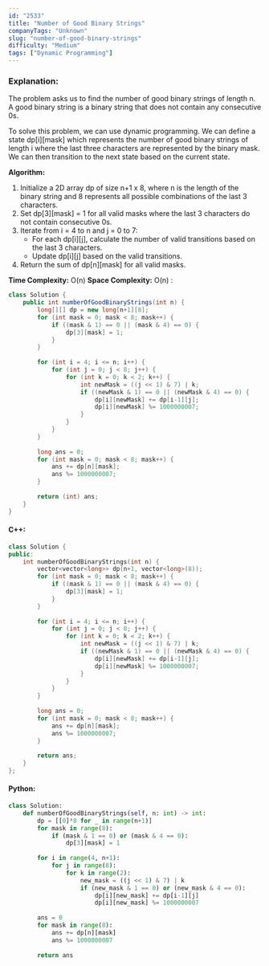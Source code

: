 ```yaml
---
id: "2533"
title: "Number of Good Binary Strings"
companyTags: "Unknown"
slug: "number-of-good-binary-strings"
difficulty: "Medium"
tags: ["Dynamic Programming"]
---
```


### Explanation:
The problem asks us to find the number of good binary strings of length n. A good binary string is a binary string that does not contain any consecutive 0s.

To solve this problem, we can use dynamic programming. We can define a state dp[i][mask] which represents the number of good binary strings of length i where the last three characters are represented by the binary mask. We can then transition to the next state based on the current state.

**Algorithm:**
1. Initialize a 2D array dp of size n+1 x 8, where n is the length of the binary string and 8 represents all possible combinations of the last 3 characters.
2. Set dp[3][mask] = 1 for all valid masks where the last 3 characters do not contain consecutive 0s.
3. Iterate from i = 4 to n and j = 0 to 7:
   - For each dp[i][j], calculate the number of valid transitions based on the last 3 characters.
   - Update dp[i][j] based on the valid transitions.
4. Return the sum of dp[n][mask] for all valid masks.

**Time Complexity:** O(n)
**Space Complexity:** O(n)
:
```java
class Solution {
    public int numberOfGoodBinaryStrings(int n) {
        long[][] dp = new long[n+1][8];
        for (int mask = 0; mask < 8; mask++) {
            if ((mask & 1) == 0 || (mask & 4) == 0) {
                dp[3][mask] = 1;
            }
        }
        
        for (int i = 4; i <= n; i++) {
            for (int j = 0; j < 8; j++) {
                for (int k = 0; k < 2; k++) {
                    int newMask = ((j << 1) & 7) | k;
                    if ((newMask & 1) == 0 || (newMask & 4) == 0) {
                        dp[i][newMask] += dp[i-1][j];
                        dp[i][newMask] %= 1000000007;
                    }
                }
            }
        }
        
        long ans = 0;
        for (int mask = 0; mask < 8; mask++) {
            ans += dp[n][mask];
            ans %= 1000000007;
        }
        
        return (int) ans;
    }
}
```

#### C++:
```cpp
class Solution {
public:
    int numberOfGoodBinaryStrings(int n) {
        vector<vector<long>> dp(n+1, vector<long>(8));
        for (int mask = 0; mask < 8; mask++) {
            if ((mask & 1) == 0 || (mask & 4) == 0) {
                dp[3][mask] = 1;
            }
        }
        
        for (int i = 4; i <= n; i++) {
            for (int j = 0; j < 8; j++) {
                for (int k = 0; k < 2; k++) {
                    int newMask = ((j << 1) & 7) | k;
                    if ((newMask & 1) == 0 || (newMask & 4) == 0) {
                        dp[i][newMask] += dp[i-1][j];
                        dp[i][newMask] %= 1000000007;
                    }
                }
            }
        }
        
        long ans = 0;
        for (int mask = 0; mask < 8; mask++) {
            ans += dp[n][mask];
            ans %= 1000000007;
        }
        
        return ans;
    }
};
```

#### Python:
```python
class Solution:
    def numberOfGoodBinaryStrings(self, n: int) -> int:
        dp = [[0]*8 for _ in range(n+1)]
        for mask in range(8):
            if (mask & 1 == 0) or (mask & 4 == 0):
                dp[3][mask] = 1
        
        for i in range(4, n+1):
            for j in range(8):
                for k in range(2):
                    new_mask = ((j << 1) & 7) | k
                    if (new_mask & 1 == 0) or (new_mask & 4 == 0):
                        dp[i][new_mask] += dp[i-1][j]
                        dp[i][new_mask] %= 1000000007
        
        ans = 0
        for mask in range(8):
            ans += dp[n][mask]
            ans %= 1000000007
        
        return ans
```